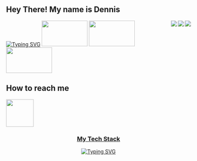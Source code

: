 
<h2> Hey There! My name is Dennis  </h2>


<img align="right" src="http://github-readme-streak-stats.herokuapp.com?user=Dennis-1am&theme=blueberry&border_radius=5&card_width=500" />
<img align="right" src="https://github-readme-stats.vercel.app/api?username=Dennis-1am&show_icons=true&theme=blueberry&card_width=500" />
<img align="right" src="https://github-readme-stats.vercel.app/api/top-langs/?username=Dennis-1am&card_width=500&layout=compact&show_icons=true&theme=blueberry"/>

<div align="left">
<a href="https://git.io/typing-svg"><img src="https://readme-typing-svg.demolab.com?font=Fira+Code&size=30&duration=500&pause=1000&color=177EF7&multiline=true&width=435&height=100&lines=Currently 😀😀😀😀;Learning ........" alt="Typing SVG" /></a>
<img width="125" height="70" src="https://www.w3schools.com/aws/images/awslogo.png" />
<img width="125" height="70" src="https://upload.wikimedia.org/wikipedia/commons/a/a7/React-icon.svg" />
<img width="125" height="70" src="https://upload.wikimedia.org/wikipedia/commons/d/d9/Node.js_logo.svg" />
</div>


<h2> How to reach me </h2>
<a href="https://www.linkedin.com/in/dennis-1am/"> <img width="75" height="75" src="https://upload.wikimedia.org/wikipedia/commons/c/ca/LinkedIn_logo_initials.png">
 
 <div align = "center" >
  <h3> My Tech Stack </h3>
 <a href="https://git.io/typing-svg"><img src="https://readme-typing-svg.demolab.com?font=Fira+Code&size=40&duration=500&pause=1000&color=177EF7&multiline=true&width=435&height=100&lines=To Be Filled" alt="Typing SVG" /></a>
 </div>
  
